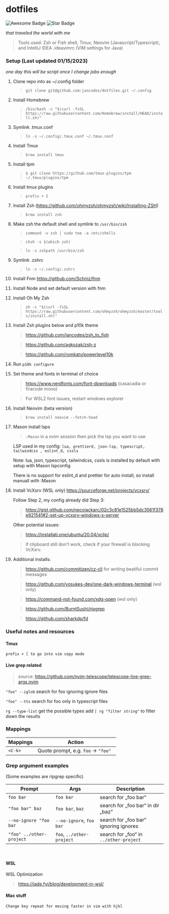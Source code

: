 # dotfiles

<p>
<img src="https://cdn.rawgit.com/sindresorhus/awesome/d7305f38d29fed78fa85652e3a63e154dd8e8829/media/badge.svg" alt="Awesome Badge"/> <img src="https://img.shields.io/static/v1?label=%F0%9F%8C%9F&message=If%20Useful&style=style=flat&color=BC4E99" alt="Star Badge"/>
</p>
<p>
<em>
that traveled the world with me
</em>
</p>

> Tools used: Zsh or Fish shell, Tmux, Neovim (Javascript/Typescript), and IntelliJ IDEA .ideavimrc (VIM settings for Java)

### Setup (Last updated 01/15/2023)

<em>one day this will be script once I change jobs enough</em>

1.  Clone repo into as ~/.config folder
    > `git clone git@github.com:jancodes/dotfiles.git ~/.config`
2.  Install Homebrew
    > `/bin/bash -c "$(curl -fsSL https://raw.githubusercontent.com/Homebrew/install/HEAD/install.sh)"`
3.  Symlink .tmux.conf
    > `ln -s ~/.config/.tmux.conf ~/.tmux.conf`
4.  Install Tmux
    > `brew install tmux`
5.  Install tpm
    > `$ git clone https://github.com/tmux-plugins/tpm ~/.tmux/plugins/tpm`
6.  Install tmux plugins
    > `prefix + I`
7.  Install Zsh (https://github.com/ohmyzsh/ohmyzsh/wiki/Installing-ZSH)
    > `brew install zsh`
8.  Make zsh the default shell and symlink to `/usr/bin/zsh`

    > `command -v zsh | sudo tee -a /etc/shells`

    > `chsh -s $(which zsh)`

    > `ln -s zshpath /usr/bin/zsh`

9.  Symlink .zshrc
    > `ln -s ~/.config/.zshrc`
10. Install Fnm https://github.com/Schniz/fnm
11. Install Node and set default version with fnm
12. Install Oh My Zsh
    > `sh -c "$(curl -fsSL https://raw.githubusercontent.com/ohmyzsh/ohmyzsh/master/tools/install.sh)"`
13. Install Zsh plugins below and p10k theme

    > https://github.com/jancodes/zsh_to_fish

    > https://github.com/agkozak/zsh-z

    > https://github.com/romkatv/powerlevel10k

14. Run `p10k configure`
15. Set theme and fonts in terminal of choice

    > https://www.nerdfonts.com/font-downloads (casacadia or firacode mono)

    > For WSL2 font issues, restart windows explorer

16. Install Neovim (beta version)

    > `brew install neovim --fetch-head`

17. Mason install lsps

    > `:Mason` in a nvim session then pick the lsp you want to use

    LSP used in my config: `lua, prettierd, json-lsp, typescript, tailwindcss , eslint_d, cssls`

    Note: lua, json, typescript, tailwindcss, cssls is installed by default with setup with Mason lspconfig

    There is no support for eslint_d and prettier for auto install, so install manuall with :Mason

18. Install VcXsrv (WSL only) https://sourceforge.net/projects/vcxsrv/

    Follow Step 2, my config already did Step 3:

    > https://gist.github.com/necojackarc/02c3c81e1525bb5dc3561f378e921541#2-set-up-vcxsrv-windows-x-server

    Other potential issues:

    > https://installati.one/ubuntu/20.04/xclip/

    > if clipboard still don't work, check if your firewall is blocking VcXsrv.

19. Additional installs:

    > https://github.com/commitizen/cz-cli for writing beatiful commit messages

    > https://github.com/yosukes-dev/one-dark-windows-terminal (wsl only)

    > https://command-not-found.com/xdg-open (wsl only)

    > https://github.com/BurntSushi/ripgrep

    > https://github.com/sharkdp/fd

### Useful notes and resources

#### Tmux

`prefix + [ to go into vim copy mode`

#### Live grep related

> source: https://github.com/nvim-telescope/telescope-live-grep-args.nvim

`"foo" --iglob` search for foo ignoring ignore files

`"foo" --tts` search for foo only in typescript files

`rg --type-list` get the possible types add `| rg "filter string"` to filter down the results

### Mappings

| Mappings | Action                              |
| -------- | ----------------------------------- |
| `<C-k>`  | Quote prompt, e.g. `foo` → `"foo" ` |

### Grep argument examples

(Some examples are ripgrep specific)

| Prompt                   | Args                      | Description                            |
| ------------------------ | ------------------------- | -------------------------------------- |
| `foo bar`                | `foo bar`                 | search for „foo bar“                   |
| `"foo bar" baz`          | `foo bar`, `baz`          | search for „foo bar“ in dir „baz“      |
| `--no-ignore "foo bar`   | `--no-ignore`, `foo bar`  | search for „foo bar“ ignoring ignores  |
| `"foo" ../other-project` | `foo`, `../other-project` | search for „foo“ in `../other-project` |

<br>

#### WSL

WSL Optimization

> https://jade.fyi/blog/development-in-wsl/

#### Mac stuff

`Change key repeat for moving faster in vim with hjkl`
